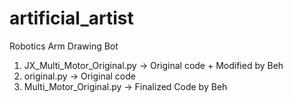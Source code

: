 # artificial_artist
Robotics Arm Drawing Bot

1. JX_Multi_Motor_Original.py -> Original code + Modified by Beh
2. original.py -> Original code
3. Multi_Motor_Original.py -> Finalized Code by Beh
